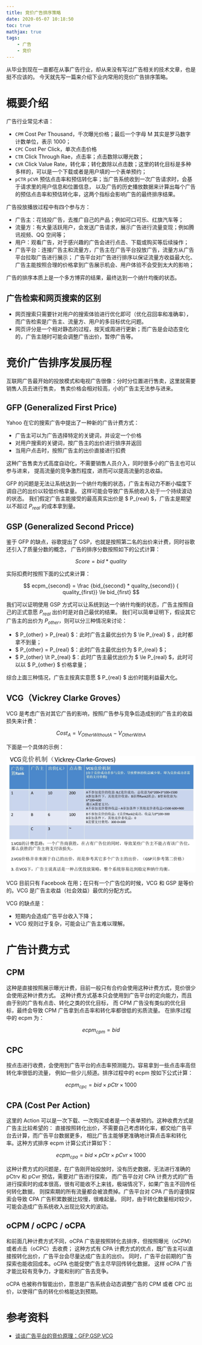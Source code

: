 ```yaml
---
title: 竞价广告排序策略
date: 2020-05-07 10:18:50
toc: true
mathjax: true
tags:
    - 广告
    - 竞价
---
```


从毕业到现在一直都在从事广告行业，却从来没有写过广告相关的技术文章，也是挺不应该的。
今天就先写一篇来介绍下业内常用的竞价广告排序策略。

<!--more-->

# 概要介绍

广告行业常见术语：

* `CPM` Cost Per Thousand，千次曝光价格；最后一个字母 M 其实是罗马数字计数单位，表示 1000；
* `CPC` Cost Per Click，单次点击价格
* `CTR` Click Through Rae，点击率；点击数除以曝光数；
* `CVR` Click Value Rate，转化率；转化数除以点击数；这里的转化目标是多种多样的，可以是一个下载或者是用户填的一个表单预约；
* `pCTR` `pCVR` 预估点击率和预估转化率；当广告系统收到一次广告请求时，会基于请求里的用户信息和位置信息，
  以及广告的历史播放数据来计算出每个广告的预估点击率和预估转化率，这两个指标会影响广告的最终排序结果。

广告投放播放过程中有四个参与方：

* 广告主：花钱投广告，去推广自己的产品；例如可口可乐、红旗汽车等；
* 流量方：有大量活跃用户，会发送广告请求，展示广告进行流量变现；例如腾讯视频、QQ 空间等；
* 用户：观看广告，对于感兴趣的广告会进行点击、下载或购买等后续操作；
* 广告平台：连接广告主和流量方，广告主在广告平台投放广告，流量方从广告平台拉取广告进行展示；
  广告平台对广告进行排序以保证流量方收益最大化、广告主能按照合理的价格拿到广告展示机会、用户体验不会受到太大的影响；

广告的排序本质上是一个多方博弈的结果，最终达到一个纳什均衡的状态。

## 广告检索和网页搜索的区别

* 网页搜索只需要针对用户的搜索体验进行优化即可（优化召回率和准确率），而广告检索是广告主、流量方、用户的多目标优化问题。
* 网页评分是一个相对静态的过程，按天或周进行更新；而广告是会动态变化的，广告主随时可能会调整广告出价，暂停广告等。

# 竞价广告排序发展历程

互联网广告最开始的投放模式和电视广告很像：分时分位置进行售卖，这里就需要销售人员去进行售卖，
售卖价格会相对较高，小的广告主无法参与进来。

## GFP (Generalized First Price)

Yahoo 在它的搜索广告中提出了一种新的广告计费方式：

* 广告主可以为广告选择特定的关键词，并设定一个价格
* 对用户搜索的关键词，按广告主的出价进行排序并返回
* 当用户点击时，按照广告主的出价直接进行扣费 

这种广告售卖方式高度自动化，不需要销售人员介入，同时很多小的广告主也可以参与进来，
提高流量的竞争激烈程度，进而可以提高流量的总收益。

GFP 的问题是无法让系统达到一个纳什均衡的状态，广告主有动力不断小幅度下调自己的出价以较低价格拿量。
这样可能会导致广告系统收入处于一个持续波动的状态。
我们假定广告主能接受的最高真实出价是 $ P\_{real} $，广告主是期望以不超过 $P_{real}$ 的成本拿到量。


## GSP (Generalized Second Pricce)

鉴于 GFP 的缺点，谷歌提出了 GSP，也就是按照第二名的出价来计费，同时谷歌还引入了质量分数的概念，
广告的排序分数按照如下的公式计算：

$$ Score = bid * quality $$

实际扣费时按照下面的公式来计算：

$$ ecpm_{second} = \frac {bid_{second} * quality_{second}} { quality_{first}} \le bid_{first} $$

我们可以证明使用 GSP 方式可以让系统到达一个纳什均衡的状态，广告主按照自己的正式意愿 $P_{real}$ 出价时是对自己最优的结果。
我们可以简单证明下，假设其它广告主的出价为 $P_{other}$，则可以分三种情况来讨论：

* $ P_{other} > P_{real} $：此时广告主最优出价为 $ \le P_{real} $ ，此时都拿不到量；
* $ P_{other} = P_{real} $：此时广告主最优出价为 $ P_{real} $；
* $ P_{other} \lt P_{real} $：此时广告主最优出价为 $ \le P_{real} $，此时可以以 $ P\_{other} $ 价格拿量；

综合上面三种情况，广告主按真实意愿 $ P_{real} $ 出价时能利益最大化。

## VCG（Vickrey Clarke Groves）

VCG 是考虑广告对其它广告的影响，按照广告参与竞争后造成别的广告主的收益损失来计费：

$$ Cost_A = V_{OtherWithoutA} - V_{OtherWithA} $$

下面是一个具体的示例：

![](/img/posts/de13103f4b636f6e24ab192b69b574c3-1588908384.jpg)

VCG 目前只有 Facebook 在用；在只有一个广告位的时候，VCG 和 GSP 是等价的。VCG 是广告主收益（社会效益）最优的分配方式。

VCG 的缺点是：

* 短期内会造成广告平台收入下降；
* VCG 规则过于复杂，可能会让广告主难以理解。

# 广告计费方式

## CPM

这种是直接按照展示曝光计费，目前一般只有合约会使用这种计费方式，竞价很少会使用这种计费方式。
这种计费方式基本只会使用到广告平台的定向能力，而且由于别的广告有点击、转化之类的优化目标，
而 CPM 广告没有类似的优化目标，最终会导致 CPM 广告拿到点击率和转化率都很低的劣质流量。
在排序过程中的 ecpm 为：

$$ ecpm_{cpm} = bid $$

## CPC

按点击进行收费，会使用到广告平台的点击率预测能力。容易拿到一些点击率高但转化率很低的流量，
例如一些少儿频道。排序过程中的 ecpm 按如下公式计算：

$$ ecpm_{cpc} = bid \times pCtr \times 1000 $$

## CPA (Cost Per Action)

这里的 Action 可以是一次下载、一次购买或者是一个表单预约。这种收费方式是广告主比较希望的：
直接按照转化出价，不需要自己考虑转化率，都交给广告平台去计算，而广告平台数据更多，
相比广告主能够更准确地计算点击率和转化率。这种方式排序 ecpm 计算公式计算如下：

$$ ecpm_{cpa} = bid \times pCtr \times pCvr \times 1000 $$

这种计费方式的问题是，在广告刚开始投放时，没有历史数据，无法进行准确的 pCtrv 和 pCvr 预估，需要对广告进行探索，
而广告平台对 CPA 计费方式的广告进行探索时的成本很高，很有可能收不上来钱，极端情况下，如果广告主不回传任何转化数据，
则探索期的所有流量都会被浪费掉。广告平台对 CPA 广告的谨慎探索会导致 CPA 广告积累数据比较慢，很难起量。
同时，由于转化数量相对较少，可能会造成广告系统收入出现比较大的波动。

## oCPM / oCPC / oCPA

和前面几种计费方式不同，oCPA 广告是按照转化去排序，但按照曝光（oCPM）或者点击（oCPC）去收费；
这种方式有 CPA 计费方式的优点，既广告主可以直接按转化出价，广告平台会尽量达成广告主的出价。
同时，广告平台前期的广告探索也能收回成本。oCPA 也能促使广告主尽早回传转化数据，
这样 oCPA 广告才能比较有竞争力，才能和别的广告去竞争。

oCPA 也被称作智能出价，意思是广告系统会动态调整广告的 CPM 或者 CPC 出价，以使得广告的转化价格能达到预期。

# 参考资料

* [谈谈广告平台的竞价原理：GFP,GSP,VCG](https://zhuanlan.zhihu.com/p/20694813)

